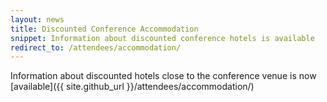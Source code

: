 ```yaml
---
layout: news
title: Discounted Conference Accommodation
snippet: Information about discounted conference hotels is available
redirect_to: /attendees/accommodation/
---
```


Information about discounted hotels close to the conference venue is now [available]({{ site.github_url }}/attendees/accommodation/)